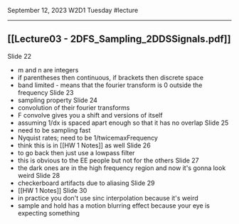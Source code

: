 September 12,  2023
W2D1 Tuesday
#lecture 

---

## [[Lecture03 - 2DFS_Sampling_2DDSSignals.pdf]]
Slide 22
- m and n are integers
- if parentheses then continuous, if brackets then discrete space
- band limited - means that the fourier transform is 0 outside the frequency
Slide 23
- sampling property 
Slide 24
- convolution of their fourier transforms
- F convolve gives you a shift and versions of itself
- assuming 1/dx is spaced apart enough so that it has no overlap
Slide 25
- need to be sampling fast 
- Nyquist rates; need to be 1/twicemaxFrequency
- think this is in [[HW 1 Notes]] as well
Slide 26
- to go back then just use a lowpass filter
- this is obvious to the EE people but not for the others
Slide 27
- the dark ones are in the high frequency region and now it's gonna look weird
Slide 28
- checkerboard artifacts due to aliasing
Slide 29
- [[HW 1 Notes]]
Slide 30
- in practice you don't use sinc interpolation because it's weird
- sample and hold has a motion blurring effect because your eye is expecting something 
